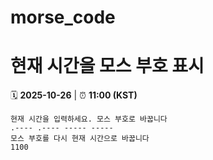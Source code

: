 # morse_code
# 현재 시간을 모스 부호 표시
<!-- MORSE_TIME_START -->
🗓️ **2025-10-26** | ⏰ **11:00 (KST)**

```
현재 시간을 입력하세요. 모스 부호로 바꿉니다
.---- .---- ----- -----
모스 부호를 다시 현재 시간으로 바꿉니다
1100
```
<!-- MORSE_TIME_END -->
